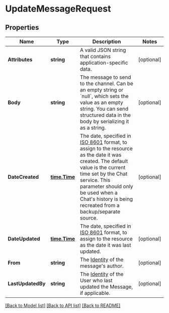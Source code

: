 # UpdateMessageRequest

## Properties

Name | Type | Description | Notes
------------ | ------------- | ------------- | -------------
**Attributes** | **string** | A valid JSON string that contains application-specific data. | [optional] 
**Body** | **string** | The message to send to the channel. Can be an empty string or &#x60;null&#x60;, which sets the value as an empty string. You can send structured data in the body by serializing it as a string. | [optional] 
**DateCreated** | [**time.Time**](time.Time.md) | The date, specified in [ISO 8601](https://en.wikipedia.org/wiki/ISO_8601) format, to assign to the resource as the date it was created. The default value is the current time set by the Chat service. This parameter should only be used when a Chat&#39;s history is being recreated from a backup/separate source. | [optional] 
**DateUpdated** | [**time.Time**](time.Time.md) | The date, specified in [ISO 8601](https://en.wikipedia.org/wiki/ISO_8601) format, to assign to the resource as the date it was last updated. | [optional] 
**From** | **string** | The [Identity](https://www.twilio.com/docs/chat/identity) of the message&#39;s author. | [optional] 
**LastUpdatedBy** | **string** | The [Identity](https://www.twilio.com/docs/chat/identity) of the User who last updated the Message, if applicable. | [optional] 

[[Back to Model list]](../README.md#documentation-for-models) [[Back to API list]](../README.md#documentation-for-api-endpoints) [[Back to README]](../README.md)


